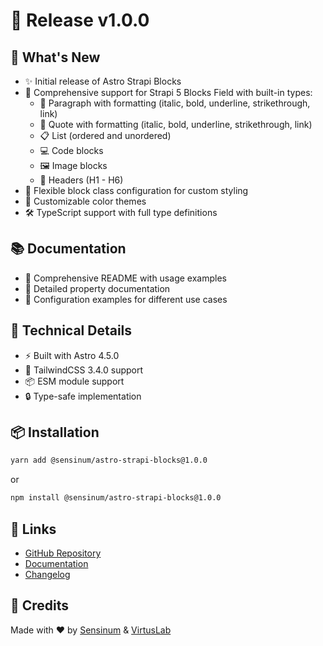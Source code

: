 # 🎉 Release v1.0.0

## 🚀 What's New
- ✨ Initial release of Astro Strapi Blocks
- 🎨 Comprehensive support for Strapi 5 Blocks Field with built-in types:
  - 📝 Paragraph with formatting (italic, bold, underline, strikethrough, link)
  - 📑 Quote with formatting (italic, bold, underline, strikethrough, link)
  - 📋 List (ordered and unordered)
  - 💻 Code blocks
  - 🖼️ Image blocks
  - 📌 Headers (H1 - H6)
- 🎯 Flexible block class configuration for custom styling
- 🎨 Customizable color themes
- 🛠️ TypeScript support with full type definitions

## 📚 Documentation
- 📖 Comprehensive README with usage examples
- 📝 Detailed property documentation
- 🎨 Configuration examples for different use cases

## 🔧 Technical Details
- ⚡ Built with Astro 4.5.0
- 🎨 TailwindCSS 3.4.0 support
- 📦 ESM module support
- 🔒 Type-safe implementation

## 📦 Installation
```bash
yarn add @sensinum/astro-strapi-blocks@1.0.0
```
or
```bash
npm install @sensinum/astro-strapi-blocks@1.0.0
```

## 🔗 Links
- [GitHub Repository](https://github.com/VirtusLab-Open-Source/astro-strapi-blocks)
- [Documentation](https://github.com/VirtusLab-Open-Source/astro-strapi-blocks#readme)
- [Changelog](https://github.com/VirtusLab-Open-Source/astro-strapi-blocks/blob/main/CHANGELOG.md)

## 🤝 Credits
Made with ❤️ by [Sensinum](https://sensinum.com) & [VirtusLab](https://virtuslab.com) 